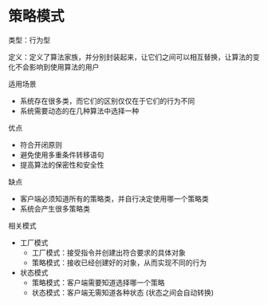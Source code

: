 # 策略模式

类型：行为型

定义：定义了算法家族，并分别封装起来，让它们之间可以相互替换，让算法的变化不会影响到使用算法的用户

适用场景
- 系统存在很多类，而它们的区别仅仅在于它们的行为不同
- 系统需要动态的在几种算法中选择一种

优点
- 符合开闭原则
- 避免使用多重条件转移语句
- 提高算法的保密性和安全性

缺点
- 客户端必须知道所有的策略类，并自行决定使用哪一个策略类
- 系统会产生很多策略类

相关模式
- 工厂模式
  - 工厂模式：接受指令并创建出符合要求的具体对象
  - 策略模式：接收已经创建好的对象，从而实现不同的行为
- 状态模式
  - 策略模式：客户端需要知道选择哪一个策略
  - 状态模式：客户端无需知道各种状态 (状态之间会自动转换)


